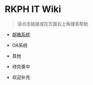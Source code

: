 # RKPH IT Wiki

> 请点击链接或在页面右上角搜索帮助

- [邮箱系统](./wiki/database/邮箱系统.html)

- OA系统
  
- 其他
  
- 待完善中
  
- 欢迎补充
  